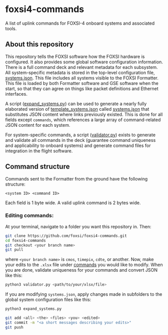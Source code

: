 # foxsi4-commands
A list of uplink commands for FOXSI-4 onboard systems and associated tools.

## About this repository

This repository tells the FOXSI software how the FOXSI hardware is configured. It also provides some global software configuration information. There is a full command deck and relevant metadata for each subsystem. All system-specific metadata is stored in the top-level configuration file, [systems.json](systems.json). This file includes all systems visible to the FOXSI Formatter. This file is loaded by both Formatter software and GSE software when the start, so that they can agree on things like packet definitions and Ethernet interfaces.

A script ([expand_systems.py](expand_systems.py)) can be used to generate a nearly fully elaborated version of [template_systems.json](template_systems.json) called [systems.json](systems.json) that substitutes JSON content where links previously existed. This is done for all fields except `commands`, which references a large array of command-related JSON content for each system.

For system-specific commands, a script ([validator.py](validator.py)) exists to generate and validate all commands in the deck (guarantee command uniqueness and applicability to onboard systems) and generate command files for integration in the flight software.

## Command structure

Commands sent to the Formatter from the ground have the following structure:

```
<system ID> <command ID>
```

Each field is 1 byte wide. A valid uplink command is 2 bytes wide.

### Editing commands:

At your terminal, navigate to a folder you want this repository in. Then:

```bash
git clone https://github.com/foxsi/foxsi4-commands.git
cd foxsi4-commands
git checkout <your branch name>
git pull
```

where `<your branch name>` is `cmos`, `timepix`, `cdte`, or another. Now, make your edits to the `.xlsx` file under [commands](commands) you would like to modify. When you are done, validate uniqueness for your commands and convert JSON like this:
```bash
python3 validator.py <path/to/your/xlsx/file>
```

If you are modifying `systems.json`, apply changes made in subfolders to the global system configuration files like this:
```bash
python3 expand_systems.py
```

```bash
git add <all> <the> <files> <you> <edited>
git commit -m "<a short messages describing your edits>"
git push
```
